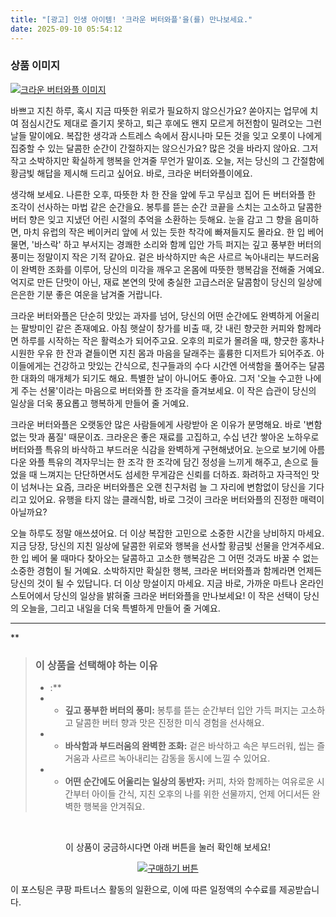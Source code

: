 ```yaml
---
title: "[광고] 인생 아이템! '크라운 버터와플'을(를) 만나보세요."
date: 2025-09-10 05:54:12
---
```

### 상품 이미지
[![크라운 버터와플 이미지](https://ads-partners.coupang.com/image1/3pZ2ZLyIP6l0Hz1M3tbucEgKiebFsRetNuqIPLXkQ3l9CWx-6gaFyaYLpWUzACSHR3PMGV2xIdCT01jswCwnwBCLfbJ2TrfAPSD5qXeQoEpFC65klCn1o8YLowY0_u_7UR1meCx1wZ-J0nlmhSyB0GbeIZBFK_dDpfmn1OESsqHOZpksGagSSZgk50Q_ggujmyAi2Nad749BibnvIAudnjoueupfFU4wk8kbGgfUcdgcy1EWHU5_1H9HyoMjXL3soMFSrja7pZrnNI5YI3tCzw5clr74mReEn51mJWdoYJBCELWSHXs4iWCbEnc-zQ==)](https://link.coupang.com/re/AFFSDP?lptag=AF8916626&pageKey=7842747331&itemId=22179142462&vendorItemId=3010629823&traceid=V0-153-708f27aae0e9c10e&requestid=20250910145352332067037507&token=31850C%7CMIXED)

바쁘고 지친 하루, 혹시 지금 따뜻한 위로가 필요하지 않으신가요? 쏟아지는 업무에 치여 점심시간도 제대로 즐기지 못하고, 퇴근 후에도 왠지 모르게 허전함이 밀려오는 그런 날들 말이에요. 복잡한 생각과 스트레스 속에서 잠시나마 모든 것을 잊고 오롯이 나에게 집중할 수 있는 달콤한 순간이 간절하지는 않으신가요? 많은 것을 바라지 않아요. 그저 작고 소박하지만 확실하게 행복을 안겨줄 무언가 말이죠. 오늘, 저는 당신의 그 간절함에 황금빛 해답을 제시해 드리고 싶어요. 바로, 크라운 버터와플이에요.

생각해 보세요. 나른한 오후, 따뜻한 차 한 잔을 앞에 두고 무심코 집어 든 버터와플 한 조각이 선사하는 마법 같은 순간을요. 봉투를 뜯는 순간 코끝을 스치는 고소하고 달콤한 버터 향은 잊고 지냈던 어린 시절의 추억을 소환하는 듯해요. 눈을 감고 그 향을 음미하면, 마치 유럽의 작은 베이커리 앞에 서 있는 듯한 착각에 빠져들지도 몰라요. 한 입 베어 물면, '바스락' 하고 부서지는 경쾌한 소리와 함께 입안 가득 퍼지는 깊고 풍부한 버터의 풍미는 정말이지 작은 기적 같아요. 겉은 바삭하지만 속은 사르르 녹아내리는 부드러움이 완벽한 조화를 이루어, 당신의 미각을 깨우고 온몸에 따뜻한 행복감을 전해줄 거예요. 억지로 만든 단맛이 아닌, 재료 본연의 맛에 충실한 고급스러운 달콤함이 당신의 일상에 은은한 기분 좋은 여운을 남겨줄 거랍니다.

크라운 버터와플은 단순히 맛있는 과자를 넘어, 당신의 어떤 순간에도 완벽하게 어울리는 팔방미인 같은 존재예요. 아침 햇살이 창가를 비출 때, 갓 내린 향긋한 커피와 함께라면 하루를 시작하는 작은 활력소가 되어주고요. 오후의 피로가 몰려올 때, 향긋한 홍차나 시원한 우유 한 잔과 곁들이면 지친 몸과 마음을 달래주는 훌륭한 디저트가 되어주죠. 아이들에게는 건강하고 맛있는 간식으로, 친구들과의 수다 시간엔 어색함을 풀어주는 달콤한 대화의 매개체가 되기도 해요. 특별한 날이 아니어도 좋아요. 그저 '오늘 수고한 나에게 주는 선물'이라는 마음으로 버터와플 한 조각을 즐겨보세요. 이 작은 습관이 당신의 일상을 더욱 풍요롭고 행복하게 만들어 줄 거예요.

크라운 버터와플은 오랫동안 많은 사람들에게 사랑받아 온 이유가 분명해요. 바로 '변함없는 맛과 품질' 때문이죠. 크라운은 좋은 재료를 고집하고, 수십 년간 쌓아온 노하우로 버터와플 특유의 바삭하고 부드러운 식감을 완벽하게 구현해냈어요. 눈으로 보기에 아름다운 와플 특유의 격자무늬는 한 조각 한 조각에 담긴 정성을 느끼게 해주고, 손으로 들었을 때 느껴지는 단단하면서도 섬세한 무게감은 신뢰를 더하죠. 화려하고 자극적인 맛이 넘쳐나는 요즘, 크라운 버터와플은 오랜 친구처럼 늘 그 자리에 변함없이 당신을 기다리고 있어요. 유행을 타지 않는 클래식함, 바로 그것이 크라운 버터와플의 진정한 매력이 아닐까요?

오늘 하루도 정말 애쓰셨어요. 더 이상 복잡한 고민으로 소중한 시간을 낭비하지 마세요. 지금 당장, 당신의 지친 일상에 달콤한 위로와 행복을 선사할 황금빛 선물을 안겨주세요. 한 입 베어 물 때마다 찾아오는 달콤하고 고소한 행복감은 그 어떤 것과도 바꿀 수 없는 소중한 경험이 될 거예요. 소박하지만 확실한 행복, 크라운 버터와플과 함께라면 언제든 당신의 것이 될 수 있답니다. 더 이상 망설이지 마세요. 지금 바로, 가까운 마트나 온라인 스토어에서 당신의 일상을 밝혀줄 크라운 버터와플을 만나보세요! 이 작은 선택이 당신의 오늘을, 그리고 내일을 더욱 특별하게 만들어 줄 거예요.

***

**


> ### 이 상품을 선택해야 하는 이유
> - :**
> - *   **깊고 풍부한 버터의 풍미:** 봉투를 뜯는 순간부터 입안 가득 퍼지는 고소하고 달콤한 버터 향과 맛은 진정한 미식 경험을 선사해요.
> - *   **바삭함과 부드러움의 완벽한 조화:** 겉은 바삭하고 속은 부드러워, 씹는 즐거움과 사르르 녹아내리는 감동을 동시에 느낄 수 있어요.
> - *   **어떤 순간에도 어울리는 일상의 동반자:** 커피, 차와 함께하는 여유로운 시간부터 아이들 간식, 지친 오후의 나를 위한 선물까지, 언제 어디서든 완벽한 행복을 안겨줘요.


<br>

<div align="center">
  <p>이 상품이 궁금하시다면 아래 버튼을 눌러 확인해 보세요!</p>
  <a href="https://link.coupang.com/re/AFFSDP?lptag=AF8916626&pageKey=7842747331&itemId=22179142462&vendorItemId=3010629823&traceid=V0-153-708f27aae0e9c10e&requestid=20250910145352332067037507&token=31850C%7CMIXED" target="_blank">
    <img src="https://img.shields.io/badge/지금 바로 구매하기-FF5722?style=for-the-badge&logo=coupa&logoColor=white" alt="구매하기 버튼">
  </a>
</div>

이 포스팅은 쿠팡 파트너스 활동의 일환으로, 이에 따른 일정액의 수수료를 제공받습니다.
